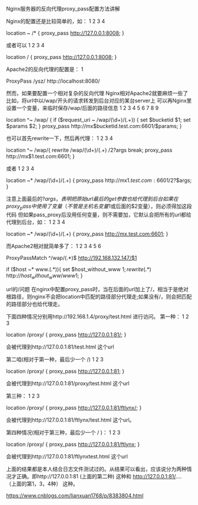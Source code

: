  Nginx服务器的反向代理proxy_pass配置方法讲解

Nginx的配置还是比较简单的，如：
1
2
3
4
	
location ~ /* 
{
proxy_pass http://127.0.0.1:8008;
}

或者可以
1
2
3
4
	
location /
{
proxy_pass http://127.0.0.1:8008;
}

Apache2的反向代理的配置是：
1
	
ProxyPass /ysz/ http://localhost:8080/

然而，如果要配置一个相对复杂的反向代理
Nginx相对Apache2就要麻烦一些了
比如，将url中以/wap/开头的请求转发到后台对应的某台server上
可以再Nginx里设置一个变量，来临时保存/wap/后面的路径信息
1
2
3
4
5
6
7
8
9
	
location ^~ /wap/
{
if ($request_uri ~ /wap/(\d+)/(.+))
{
set $bucketid $1;
set $params $2;
}
proxy_pass http://mx$bucketid.test.com:6601/$params;
}

也可以首先rewrite一下，然后再代理：
1
2
3
4
	
location ^~ /wap/{
rewrite /wap/(\d+)/(.+) /$2?$args break;
proxy_pass http://mx$1.test.com:6601;
}

或者
1
2
3
4
	
location ~* /wap/(\d+)/(.+)
{
proxy_pass http://mx$1.test.com:6601/$2?$args;
}

注意上面最后的?$args，表明把原始url最后的get参数也给代理到后台
如果在proxy_pass中使用了变量（不管是主机名变量$1或后面的$2变量），则必须得加这段代码
但如果pass_proxy后没用任何变量，则不需要加，它默认会把所有的url都给代理到后台，如：
1
2
3
4
	
location ~* /wap/(\d+)/(.+)
{
proxy_pass http://mx.test.com:6601;
}

而Apache2相对就简单多了：
1
2
3
4
5
6
	
ProxyPassMatch ^/wap/(.*)$  http://192.168.132.147/$1
  
if ($host ~* www.(.*)){
      set $host_without_www $1;
      rewrite (.*)$ http://$host_without_www/www$1;
    }

url的/问题
在nginx中配置proxy_pass时，当在后面的url加上了/，相当于是绝对根路径，则nginx不会把location中匹配的路径部分代理走;如果没有/，则会把匹配的路径部分也给代理走。
 
下面四种情况分别用http://192.168.1.4/proxy/test.html 进行访问。
第一种：
1
2
3
	
location /proxy/ {
     proxy_pass http://127.0.0.1:81/;
}

会被代理到http://127.0.0.1:81/test.html 这个url
 
第二咱(相对于第一种，最后少一个 /)
1
2
3
	
location /proxy/ {
     proxy_pass http://127.0.0.1:81;
}

会被代理到http://127.0.0.1:81/proxy/test.html 这个url
 
第三种：
1
2
3
	
location /proxy/ {
     proxy_pass http://127.0.0.1:81/ftlynx/;
}

会被代理到http://127.0.0.1:81/ftlynx/test.html 这个url。
 
第四种情况(相对于第三种，最后少一个 / )：
1
2
3
	
location /proxy/ {
     proxy_pass http://127.0.0.1:81/ftlynx;
}

会被代理到http://127.0.0.1:81/ftlynxtest.html 这个url
 
上面的结果都是本人结合日志文件测试过的。从结果可以看出，应该说分为两种情况才正确。即http://127.0.0.1:81 (上面的第二种) 这种和 http://127.0.0.1:81/.... （上面的第1，3，4种） 这种。

https://www.cnblogs.com/lianxuan1768/p/8383804.html
